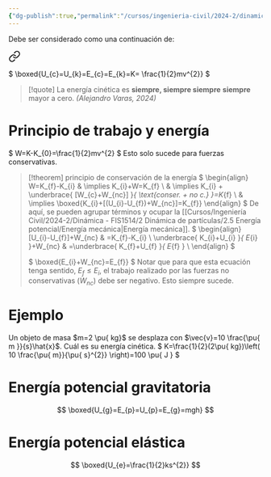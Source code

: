 ```yaml
---
{"dg-publish":true,"permalink":"/cursos/ingenieria-civil/2024-2/dinamica-fis-1514/2-dinamica-de-particulas/2-5-energia-potencial/energia-potencial-gravitacional-y-elastica/","tags":["ExFIS1514"]}
---
```


Debe ser considerado como una continuación de:

<div class="transclusion internal-embed is-loaded"><a class="markdown-embed-link" href="/cursos/ingenieria-civil/2024-2/dinamica-fis-1514/2-dinamica-de-particulas/2-4-trabajo-y-energia-cinetica/energia-cinetica-y-principio-de-trabajo-y-energia/" aria-label="Open link"><svg xmlns="http://www.w3.org/2000/svg" width="24" height="24" viewBox="0 0 24 24" fill="none" stroke="currentColor" stroke-width="2" stroke-linecap="round" stroke-linejoin="round" class="svg-icon lucide-link"><path d="M10 13a5 5 0 0 0 7.54.54l3-3a5 5 0 0 0-7.07-7.07l-1.72 1.71"></path><path d="M14 11a5 5 0 0 0-7.54-.54l-3 3a5 5 0 0 0 7.07 7.07l1.71-1.71"></path></svg></a><div class="markdown-embed">




$
\boxed{U_{c}=U_{k}=E_{c}=E_{k}=K= \frac{1}{2}mv^{2}} 
$

> [!quote]
> La energía cinética es **siempre, siempre siempre** **siempre** mayor a cero.
> _(Alejandro Varas, 2024)_

# Principio de trabajo y energía
$
W=K-K_{0}=\frac{1}{2}mv^{2}
$
Esto solo sucede para fuerzas conservativas.

> [!theorem] principio de conservación de la energía
> $
> \begin{align}
> W=K_{f}-K_{i} & \implies K_{i}+W=K_{f} \\
>  & \implies K_{i} + \underbrace{ [W_{c}+W_{nc}] }_{ \text{conser. + no c.} }=K_{f} \\
>  & \implies \boxed{K_{i}+[(U_{i}-U_{f})+W_{nc}]=K_{f}} 
> \end{align}
> $
> De aquí, se pueden agrupar términos y ocupar la [[Cursos/Ingeniería Civil/2024-2/Dinámica - FIS1514/2 Dinámica de partículas/2.5 Energía potencial/Energía mecánica\|Energía mecánica]].
> $
> \begin{align}
> [U_{i}-U_{f}]+W_{nc} & =K_{f}-K_{i} \\
> \underbrace{ K_{i}+U_{i} }_{ E_{i} }+W_{nc} & =\underbrace{ K_{f}+U_{f} }_{ E_{f} } \\
> \end{align}
> $
> 
> $
> \boxed{E_{i}+W_{nc}=E_{f}} 
> $
> Notar que para que esta ecuación tenga sentido, $E_{f}\leq E_{i}$, el trabajo realizado por las fuerzas no conservativas ($W_{nc}$) debe ser negativo. Esto siempre sucede.
# Ejemplo
Un objeto de masa $m=2 \pu{ kg}$ se desplaza con $\vec{v}=10 \frac{\pu{ m }}{s}\hat{x}$. Cuál es su energía cinética.
$
K=\frac{1}{2}(2\pu{ kg})\left( 10 \frac{\pu{ m}}{\pu{ s}^{2}} \right)=100 \pu{ J }
$

</div></div>

# Energía potencial gravitatoria
$$
\boxed{U_{g}=E_{p}=U_{p}=E_{g}=mgh} 
$$

# Energía potencial elástica
$$
\boxed{U_{e}=\frac{1}{2}ks^{2}} 
$$
